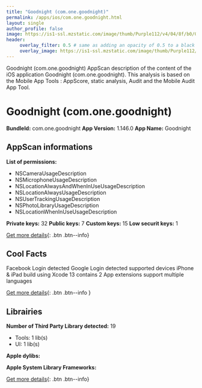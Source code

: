 ```yaml
---
title: "Goodnight (com.one.goodnight)"
permalink: /apps/ios/com.one.goodnight.html
layout: single
author_profile: false
image: https://is1-ssl.mzstatic.com/image/thumb/Purple112/v4/04/8f/b0/048fb0ca-3cf0-1ae1-1388-3d7cc28c6f7b/AppIcon-1x_U007emarketing-0-7-0-0-85-220.png/512x512bb.jpg
header: 
     overlay_filter: 0.5 # same as adding an opacity of 0.5 to a black background
     overlay_image: https://is1-ssl.mzstatic.com/image/thumb/Purple112/v4/04/8f/b0/048fb0ca-3cf0-1ae1-1388-3d7cc28c6f7b/AppIcon-1x_U007emarketing-0-7-0-0-85-220.png/512x512bb.jpg
---
```

Goodnight (com.one.goodnight) AppScan description of the content of the iOS application Goodnight (com.one.goodnight). This analysis is based on the Mobile App Tools : AppScore, static analysis, Audit and the Mobile Audit App Tool.

# Goodnight (com.one.goodnight)

**BundleId:** com.one.goodnight
**App Version:** 1.146.0
**App Name:** Goodnight


## AppScan informations 

**List of permissions:** 
- NSCameraUsageDescription
- NSMicrophoneUsageDescription
- NSLocationAlwaysAndWhenInUseUsageDescription
- NSLocationAlwaysUsageDescription
- NSUserTrackingUsageDescription
- NSPhotoLibraryUsageDescription
- NSLocationWhenInUseUsageDescription
  
  
**Private keys:** 32
**Public keys:** 7
**Custom keys:** 15
**Low securit keys:** 1
  
[Get more details](/pricing.html){: .btn .btn--info}

## Cool Facts

Facebook Login detected
Google Login detected
supported devices iPhone & iPad
build using Xcode 13
contains 2 App extensions
support multiple languages
  
[Get more details](/pricing.html){: .btn .btn--info }

## Librairies 
**Number of Third Party Library detected:** 19
- Tools: 1 lib(s)
- UI: 1 lib(s)


**Apple dylibs:**


**Apple System Library Frameworks:**


  
[Get more details](/pricing.html){: .btn .btn--info}

